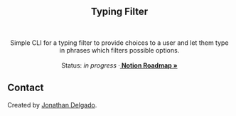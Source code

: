 <!-- Filename:      README.md -->
<!-- Author:        Jonathan Delgado -->
<!-- Description:   GitHub README -->

<!-- Header -->
<h2 align="center">Typing Filter</h2>
<br />
  <p align="center">
    Simple CLI for a typing filter to provide choices to a user and let them type in phrases which filters possible options.
    <br />
    <br />
    Status: <em>in progress</em>
    <!-- Notion Roadmap link -->
    ·<a href="https://otanan.notion.site/Typing-Filter-bf53e901c68b4e11b231d4d4578d32f2"><strong>
        Notion Roadmap »
    </strong></a>
  </p>
</div>

<!-- Project Demo -->
<!-- https://user-images.githubusercontent.com/6320907/189829171-1e91c3e2-0feb-4e7a-aa12-0a4d899f059b.mp4 -->

<!-- Inspired by [Workona's](https://workona.com/) tab management system and [Sublime Text's](https://www.sublimetext.com/) own [project manager](https://packagecontrol.io/packages/ProjectManager). -->

<!-- ## Table of contents
* [Contact](#contact)
* [Acknowledgments](#acknowledgments) -->


## Contact
Created by [Jonathan Delgado](https://jdelgado.net/).

<!-- <p align="right"><a href="#readme-top">Back to top</a></p> -->